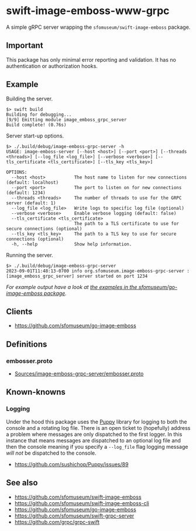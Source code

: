 # swift-image-emboss-www-grpc

A simple gRPC server wrapping the `sfomuseum/swift-image-emboss` package.

## Important

This package has only minimal error reporting and validation. It has no authentication or authorization hooks.

## Example

Building the server.

```
$> swift build
Building for debugging...
[9/9] Emitting module image_emboss_grpc_server
Build complete! (0.76s)
```

Server start-up options.

```
$> ./.build/debug/image-emboss-grpc-server -h
USAGE: image-emboss-server [--host <host>] [--port <port>] [--threads <threads>] [--log_file <log_file>] [--verbose <verbose>] [--tls_certificate <tls_certificate>] [--tls_key <tls_key>]

OPTIONS:
  --host <host>           The host name to listen for new connections (default: localhost)
  --port <port>           The port to listen on for new connections (default: 1234)
  --threads <threads>     The number of threads to use for the GRPC server (default: 1)
  --log_file <log_file>   Write logs to specific log file (optional)
  --verbose <verbose>     Enable verbose logging (default: false)
  --tls_certificate <tls_certificate>
                          The path to a TLS certificate to use for secure connections (optional)
  --tls_key <tls_key>     The path to a TLS key to use for secure connections (optional)
  -h, --help              Show help information.
```

Running the server.

```
$> ./.build/debug/image-emboss-grpc-server 
2023-09-01T11:48:13-0700 info org.sfomuseum.image-emboss-grpc-server : [image_emboss_grpc_server] server started on port 1234
```

_For example output have a look at [the examples in the sfomuseum/go-image-emboss package](https://github.com/sfomuseum/go-image-emboss#examples)._

## Clients

* https://github.com/sfomuseum/go-image-emboss

## Definitions

### embosser.proto

* [Sources/image-emboss-grpc-server/embosser.proto](Sources/image-emboss-grpc-server/embosser.proto)

## Known-knowns

### Logging

Under the hood this package uses the [Puppy](https://github.com/sushichop/Puppy) library for logging to both the console and a rotating log file. There is an open ticket to (hopefully) address a problem where messages are only dispatched to the first logger. In this instance that means messages are dispatched to an optional log file and then the console meaning if you specify a `--log_file` flag logging message _will not_ be dispatched to the console.

* https://github.com/sushichop/Puppy/issues/89

## See also

* https://github.com/sfomuseum/swift-image-emboss
* https://github.com/sfomuseum/swift-image-emboss-cli
* https://github.com/sfomuseum/go-image-emboss
* https://github.com/sfomuseum/swift-grpc-server
* https://github.com/grpc/grpc-swift
